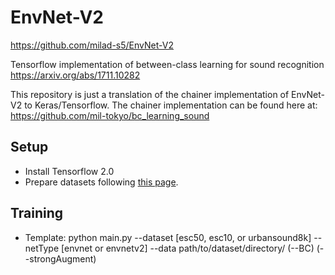 # EnvNet-V2

https://github.com/milad-s5/EnvNet-V2

Tensorflow implementation of between-class learning for sound recognition https://arxiv.org/abs/1711.10282

This repository is just a translation of the chainer implementation of EnvNet-V2 to Keras/Tensorflow. The chainer implementation can be found here at: https://github.com/mil-tokyo/bc_learning_sound

## Setup
- Install Tensorflow 2.0
- Prepare datasets following [this page](https://github.com/mil-tokyo/bc_learning_sound/tree/master/dataset_gen).


## Training
- Template:
		python main.py --dataset [esc50, esc10, or urbansound8k] --netType [envnet or envnetv2] --data path/to/dataset/directory/ (--BC) (--strongAugment)
